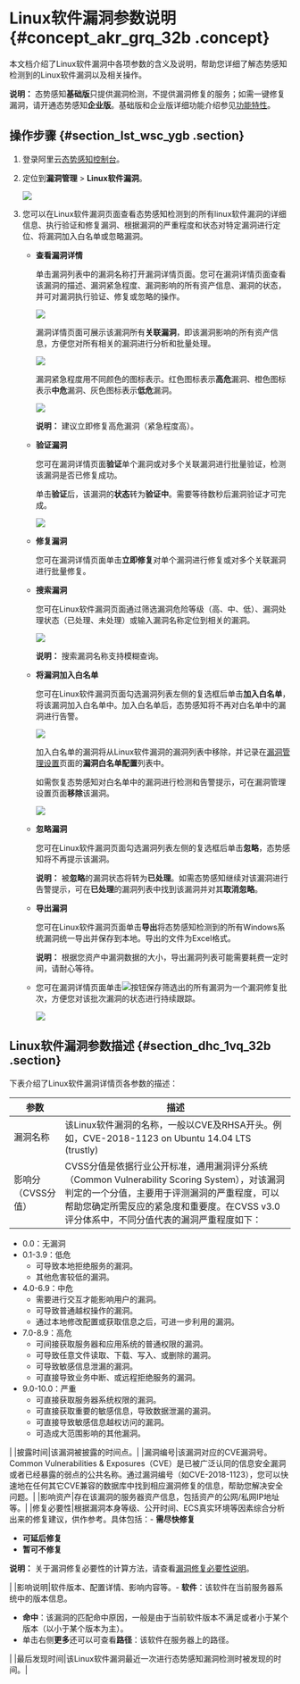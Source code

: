 # Linux软件漏洞参数说明 {#concept_akr_grq_32b .concept}

本文档介绍了Linux软件漏洞中各项参数的含义及说明，帮助您详细了解态势感知检测到的Linux软件漏洞以及相关操作。

**说明：** 态势感知**基础版**只提供漏洞检测，不提供漏洞修复的服务；如需一键修复漏洞，请开通态势感知**企业版**。基础版和企业版详细功能介绍参见[功能特性](../../../../../cn.zh-CN/产品简介/功能特性.md#)。

## 操作步骤 {#section_lst_wsc_ygb .section}

1.  登录阿里云[态势感知控制台](https://yundun.console.aliyun.com/?p=sas)。
2.  定位到**漏洞管理** \> **Linux软件漏洞**。

    ![](http://static-aliyun-doc.oss-cn-hangzhou.aliyuncs.com/assets/img/15298/155166977839856_zh-CN.png)

3.  您可以在Linux软件漏洞页面查看态势感知检测到的所有linux软件漏洞的详细信息、执行验证和修复漏洞、根据漏洞的严重程度和状态对特定漏洞进行定位、将漏洞加入白名单或忽略漏洞。
    -   **查看漏洞详情**

        单击漏洞列表中的漏洞名称打开漏洞详情页面。您可在漏洞详情页面查看该漏洞的描述、漏洞紧急程度、漏洞影响的所有资产信息、漏洞的状态，并可对漏洞执行验证、修复或忽略的操作。

        ![](http://static-aliyun-doc.oss-cn-hangzhou.aliyuncs.com/assets/img/15298/155166977939857_zh-CN.png)

        漏洞详情页面可展示该漏洞所有**关联漏洞**，即该漏洞影响的所有资产信息，方便您对所有相关的漏洞进行分析和批量处理。

        ![](http://static-aliyun-doc.oss-cn-hangzhou.aliyuncs.com/assets/img/15298/155166977939858_zh-CN.png)

        漏洞紧急程度用不同颜色的图标表示。红色图标表示**高危**漏洞、橙色图标表示**中危**漏洞、灰色图标表示**低危**漏洞。

        ![](http://static-aliyun-doc.oss-cn-hangzhou.aliyuncs.com/assets/img/118684/155166977939814_zh-CN.png)

        **说明：** 建议立即修复高危漏洞（紧急程度高）。

    -   **验证漏洞**

        您可在漏洞详情页面**验证**单个漏洞或对多个关联漏洞进行批量验证，检测该漏洞是否已修复成功。

        单击**验证**后，该漏洞的**状态**转为**验证中**。需要等待数秒后漏洞验证才可完成。

        ![](http://static-aliyun-doc.oss-cn-hangzhou.aliyuncs.com/assets/img/15298/155166977939859_zh-CN.png)

    -   **修复漏洞**

        您可在漏洞详情页面单击**立即修复**对单个漏洞进行修复或对多个关联漏洞进行批量修复。

    -   **搜索漏洞**

        您可在Linux软件漏洞页面通过筛选漏洞危险等级（高、中、低）、漏洞处理状态（已处理、未处理）或输入漏洞名称定位到相关的漏洞。

        ![](http://static-aliyun-doc.oss-cn-hangzhou.aliyuncs.com/assets/img/15298/155166977939860_zh-CN.png)

        **说明：** 搜索漏洞名称支持模糊查询。

    -   **将漏洞加入白名单**

        您可在Linux软件漏洞页面勾选漏洞列表左侧的复选框后单击**加入白名单**，将该漏洞加入白名单中。加入白名单后，态势感知将不再对白名单中的漏洞进行告警。

        ![](http://static-aliyun-doc.oss-cn-hangzhou.aliyuncs.com/assets/img/15298/155166977939861_zh-CN.png)

        加入白名单的漏洞将从Linux软件漏洞的漏洞列表中移除，并记录在[漏洞管理设置](cn.zh-CN/用户指南/漏洞管理/漏洞管理设置.md#)页面的**漏洞白名单配置**列表中。

        如需恢复态势感知对白名单中的漏洞进行检测和告警提示，可在漏洞管理设置页面**移除**该漏洞。

        ![](http://static-aliyun-doc.oss-cn-hangzhou.aliyuncs.com/assets/img/118684/155166977939827_zh-CN.png)

    -   **忽略漏洞**

        您可在Linux软件漏洞页面勾选漏洞列表左侧的复选框后单击**忽略**，态势感知将不再提示该漏洞。

        **说明：** 被**忽略**的漏洞状态将转为**已处理**。如需态势感知继续对该漏洞进行告警提示，可在**已处理**的漏洞列表中找到该漏洞并对其**取消忽略**。

    -   **导出漏洞**

        您可在Linux软件漏洞页面单击**导出**将态势感知检测到的所有Windows系统漏洞统一导出并保存到本地。导出的文件为Excel格式。

        **说明：** 根据您资产中漏洞数据的大小，导出漏洞列表可能需要耗费一定时间，请耐心等待。

    -   您可在漏洞详情页面单击![](http://static-aliyun-doc.oss-cn-hangzhou.aliyuncs.com/assets/img/118684/155166977939821_zh-CN.png)按钮保存筛选出的所有漏洞为一个漏洞修复批次，方便您对该批次漏洞的状态进行持续跟踪。

        ![](http://static-aliyun-doc.oss-cn-hangzhou.aliyuncs.com/assets/img/15298/155166977939862_zh-CN.png)


## Linux软件漏洞参数描述 {#section_dhc_1vq_32b .section}

下表介绍了Linux软件漏洞详情页各参数的描述：

|参数|描述|
|--|--|
|漏洞名称|该Linux软件漏洞的名称，一般以CVE及RHSA开头。例如，CVE-2018-1123 on Ubuntu 14.04 LTS \(trustly\)|
|影响分（CVSS分值）|CVSS分值是依据行业公开标准，通用漏洞评分系统（Common Vulnerability Scoring System），对该漏洞判定的一个分值，主要用于评测漏洞的严重程度，可以帮助您确定所需反应的紧急度和重要度。在CVSS v3.0评分体系中，不同分值代表的漏洞严重程度如下：

-   0.0：无漏洞
-   0.1-3.9：低危
    -   可导致本地拒绝服务的漏洞。
    -   其他危害较低的漏洞。
-   4.0-6.9：中危
    -   需要进行交互才能影响用户的漏洞。
    -   可导致普通越权操作的漏洞。
    -   通过本地修改配置或获取信息之后，可进一步利用的漏洞。
-   7.0-8.9：高危
    -   可间接获取服务器和应用系统的普通权限的漏洞。
    -   可导致任意文件读取、下载、写入、或删除的漏洞。
    -   可导致敏感信息泄漏的漏洞。
    -   可直接导致业务中断、或远程拒绝服务的漏洞。
-   9.0-10.0：严重
    -   可直接获取服务器系统权限的漏洞。
    -   可直接获取重要的敏感信息，导致数据泄漏的漏洞。
    -   可直接导致敏感信息越权访问的漏洞。
    -   可造成大范围影响的其他漏洞。

|
|披露时间|该漏洞被披露的时间点。|
|漏洞编号|该漏洞对应的CVE漏洞号。Common Vulnerabilities & Exposures（CVE）是已被广泛认同的信息安全漏洞或者已经暴露的弱点的公共名称。通过漏洞编号（如CVE-2018-1123），您可以快速地在任何其它CVE兼容的数据库中找到相应漏洞修复的信息，帮助您解决安全问题。|
|影响资产|存在该漏洞的服务器资产信息，包括资产的公网/私网IP地址等。|
|修复必要性|根据漏洞本身等级、公开时间、ECS真实环境等因素综合分析出来的修复建议，供作参考。具体包括：-   **需尽快修复**
-   **可延后修复**
-   **暂可不修复**

**说明：** 关于漏洞修复必要性的计算方法，请查看[漏洞修复必要性说明](cn.zh-CN/用户指南/漏洞管理/漏洞修复必要性说明.md#)。

|
|影响说明|软件版本、配置详情、影响内容等。-   **软件**：该软件在当前服务器系统中的版本信息。
-   **命中**：该漏洞的匹配命中原因，一般是由于当前软件版本不满足或者小于某个版本（以小于某个版本为主）。
-   单击右侧**更多**还可以可查看**路径**：该软件在服务器上的路径。

|
|最后发现时间|该Linux软件漏洞最近一次进行态势感知漏洞检测时被发现的时间。|

